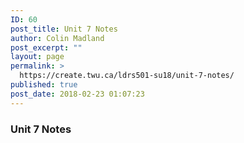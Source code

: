 ```yaml
---
ID: 60
post_title: Unit 7 Notes
author: Colin Madland
post_excerpt: ""
layout: page
permalink: >
  https://create.twu.ca/ldrs501-su18/unit-7-notes/
published: true
post_date: 2018-02-23 01:07:23
---
```

### Unit 7 Notes
